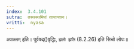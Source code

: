 ```yaml
---
index:  3.4.101
sutra:  तस्थस्थमिपां तान्तन्तामः।
vritti:  nyasa
---
```


`अपाक्ताम्` इति। पूर्ववद्()वृद्धिः, `झलो झलि` (8.2.26) इति सिचो लोपः॥
